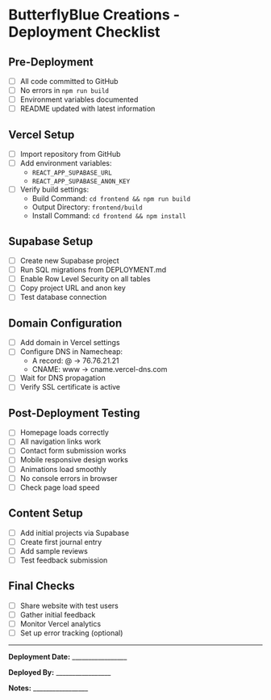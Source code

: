 # ButterflyBlue Creations - Deployment Checklist

## Pre-Deployment

- [ ] All code committed to GitHub
- [ ] No errors in `npm run build`
- [ ] Environment variables documented
- [ ] README updated with latest information

## Vercel Setup

- [ ] Import repository from GitHub
- [ ] Add environment variables:
  - `REACT_APP_SUPABASE_URL`
  - `REACT_APP_SUPABASE_ANON_KEY`
- [ ] Verify build settings:
  - Build Command: `cd frontend && npm run build`
  - Output Directory: `frontend/build`
  - Install Command: `cd frontend && npm install`

## Supabase Setup

- [ ] Create new Supabase project
- [ ] Run SQL migrations from DEPLOYMENT.md
- [ ] Enable Row Level Security on all tables
- [ ] Copy project URL and anon key
- [ ] Test database connection

## Domain Configuration

- [ ] Add domain in Vercel settings
- [ ] Configure DNS in Namecheap:
  - A record: @ → 76.76.21.21
  - CNAME: www → cname.vercel-dns.com
- [ ] Wait for DNS propagation
- [ ] Verify SSL certificate is active

## Post-Deployment Testing

- [ ] Homepage loads correctly
- [ ] All navigation links work
- [ ] Contact form submission works
- [ ] Mobile responsive design works
- [ ] Animations load smoothly
- [ ] No console errors in browser
- [ ] Check page load speed

## Content Setup

- [ ] Add initial projects via Supabase
- [ ] Create first journal entry
- [ ] Add sample reviews
- [ ] Test feedback submission

## Final Checks

- [ ] Share website with test users
- [ ] Gather initial feedback
- [ ] Monitor Vercel analytics
- [ ] Set up error tracking (optional)

---

**Deployment Date:** _________________

**Deployed By:** _________________

**Notes:** _________________